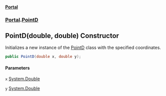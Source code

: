 #### [Portal](index.md 'index')
### [Portal](Portal.md 'Portal').[PointD](PointD.md 'Portal.PointD')

## PointD(double, double) Constructor

Initializes a new instance of the [PointD](PointD.md 'Portal.PointD') class with the specified coordinates.

```csharp
public PointD(double x, double y);
```
#### Parameters

<a name='Portal.PointD.PointD(double,double).x'></a>

`x` [System.Double](https://docs.microsoft.com/en-us/dotnet/api/System.Double 'System.Double')

<a name='Portal.PointD.PointD(double,double).y'></a>

`y` [System.Double](https://docs.microsoft.com/en-us/dotnet/api/System.Double 'System.Double')